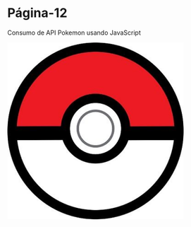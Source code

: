 # Página-12

Consumo de API Pokemon usando JavaScript

<img src="./assets/img/pokeapi.png" width="400px" height="400px">
